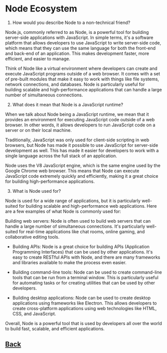 # Node Ecosystem

1. How would you describe Node to a non-technical friend?

Node.js, commonly referred to as Node, is a powerful tool for building server-side applications with JavaScript. In simple terms, it's a software platform that allows developers to use JavaScript to write server-side code, which means that they can use the same language for both the front-end and back-end of an application. This makes development faster, more efficient, and easier to manage.

Think of Node like a virtual environment where developers can create and execute JavaScript programs outside of a web browser. It comes with a set of pre-built modules that make it easy to work with things like file systems, network connections, and databases. Node is particularly useful for building scalable and high-performance applications that can handle a large number of simultaneous connections.

2. What does it mean that Node is a JavaScript runtime?

When we talk about Node being a JavaScript runtime, we mean that it provides an environment for executing JavaScript code outside of a web browser. In other words, it allows developers to run JavaScript code on a server or on their local machine.

Traditionally, JavaScript was only used for client-side scripting in web browsers, but Node has made it possible to use JavaScript for server-side development as well. This has made it easier for developers to work with a single language across the full stack of an application.

Node uses the V8 JavaScript engine, which is the same engine used by the Google Chrome web browser. This means that Node can execute JavaScript code extremely quickly and efficiently, making it a great choice for building high-performance applications.

3. What is Node used for?

Node is used for a wide range of applications, but it is particularly well-suited for building scalable and high-performance web applications. Here are a few examples of what Node is commonly used for:

Building web servers: Node is often used to build web servers that can handle a large number of simultaneous connections. It's particularly well-suited for real-time applications like chat rooms, online gaming, and collaborative editing tools.

* Building APIs: Node is a great choice for building APIs (Application Programming Interfaces) that can be used by other applications. It's easy to create RESTful APIs with Node, and there are many frameworks and libraries available to make the process even easier.

* Building command-line tools: Node can be used to create command-line tools that can be run from a terminal window. This is particularly useful for automating tasks or for creating utilities that can be used by other developers.

* Building desktop applications: Node can be used to create desktop applications using frameworks like Electron. This allows developers to create cross-platform applications using web technologies like HTML, CSS, and JavaScript.

Overall, Node is a powerful tool that is used by developers all over the world to build fast, scalable, and efficient applications.

## [Back](../401readingNotes.md)